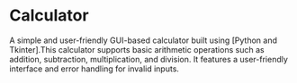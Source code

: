 # Calculator
A simple and user-friendly GUI-based calculator built using [Python and Tkinter].This calculator supports basic arithmetic operations such as addition, subtraction, multiplication, and division. It features a user-friendly interface and error handling for invalid inputs.
